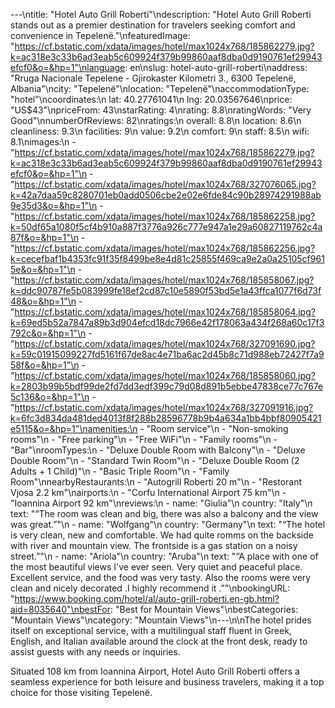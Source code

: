 ---\ntitle: "Hotel Auto Grill Roberti"\ndescription: "Hotel Auto Grill Roberti stands out as a premier destination for travelers seeking comfort and convenience in Tepelenë."\nfeaturedImage: "https://cf.bstatic.com/xdata/images/hotel/max1024x768/185862279.jpg?k=ac318e3c33b6ad3eab5c609924f379b99860aaf8dba0d9190761ef29943efcf0&o=&hp=1"\nlanguage: en\nslug: hotel-auto-grill-roberti\naddress: "Rruga Nacionale Tepelene - Gjirokaster Kilometri 3., 6300 Tepelenë, Albania"\ncity: "Tepelenë"\nlocation: "Tepelenë"\naccommodationType: "hotel"\ncoordinates:\n  lat: 40.27761041\n  lng: 20.03567646\nprice: "US$43"\npriceFrom: 43\nstarRating: 4\nrating: 8.8\nratingWords: "Very Good"\nnumberOfReviews: 82\nratings:\n  overall: 8.8\n  location: 8.6\n  cleanliness: 9.3\n  facilities: 9\n  value: 9.2\n  comfort: 9\n  staff: 8.5\n  wifi: 8.1\nimages:\n  - "https://cf.bstatic.com/xdata/images/hotel/max1024x768/185862279.jpg?k=ac318e3c33b6ad3eab5c609924f379b99860aaf8dba0d9190761ef29943efcf0&o=&hp=1"\n  - "https://cf.bstatic.com/xdata/images/hotel/max1024x768/327076065.jpg?k=42a7daa59c8280701eb0add0506cbe2e02e6fde84c90b28974291988ab9e35d3&o=&hp=1"\n  - "https://cf.bstatic.com/xdata/images/hotel/max1024x768/185862258.jpg?k=50df65a1080f5cf4b910a887f3776a926c777e947a1e29a60827119762c4a87f&o=&hp=1"\n  - "https://cf.bstatic.com/xdata/images/hotel/max1024x768/185862256.jpg?k=cecefbaf1b4353fc91f35f8499be8e4d81c25855f469ca9e2a0a25105cf9615e&o=&hp=1"\n  - "https://cf.bstatic.com/xdata/images/hotel/max1024x768/185858067.jpg?k=ddc90787fe5b083999fe18ef2cd87c10e5890f53bd5e1a43ffca1077f6d73f48&o=&hp=1"\n  - "https://cf.bstatic.com/xdata/images/hotel/max1024x768/185858064.jpg?k=69ed5b52a7847a89b3d904efcd18dc7966e42f178063a434f268a60c17f3792c&o=&hp=1"\n  - "https://cf.bstatic.com/xdata/images/hotel/max1024x768/327091690.jpg?k=59c01915099227fd5161f67de8ac4e71ba6ac2d45b8c71d988eb72427f7a958f&o=&hp=1"\n  - "https://cf.bstatic.com/xdata/images/hotel/max1024x768/185858060.jpg?k=2803b99b5bdf99de2fd7dd3edf399c79d08d891b5ebbe47838ce77c767e5c136&o=&hp=1"\n  - "https://cf.bstatic.com/xdata/images/hotel/max1024x768/327091916.jpg?k=6fc3d834da481ded4013f8f288b28596778b9b4a634a1bb4bbf80905421e5115&o=&hp=1"\namenities:\n  - "Room service"\n  - "Non-smoking rooms"\n  - "Free parking"\n  - "Free WiFi"\n  - "Family rooms"\n  - "Bar"\nroomTypes:\n  - "Deluxe Double Room with Balcony"\n  - "Deluxe Double Room"\n  - "Standard Twin Room"\n  - "Deluxe Double Room (2 Adults + 1 Child)"\n  - "Basic Triple Room"\n  - "Family Room"\nnearbyRestaurants:\n  - "Autogrill Roberti 20 m"\n  - "Restorant Vjosa 2.2 km"\nairports:\n  - "Corfu International Airport 75 km"\n  - "Ioannina Airport 92 km"\nreviews:\n  - name: "Giulia"\n    country: "Italy"\n    text: "“The room was clean and big, there was also a balcony and the view was great.”"\n  - name: "Wolfgang"\n    country: "Germany"\n    text: "“The hotel is very clean, new and comfortable. We had quite romms on the backside with river and mountain view. The frontside is a gas station on a noisy street.”"\n  - name: "Ariola"\n    country: "Aruba"\n    text: "“A place with one of the most beautiful views I've ever seen. Very quiet and peaceful place. Excellent service, and the food was very tasty. Also the rooms were very clean and nicely decorated .I highly recommend it .”"\nbookingURL: "https://www.booking.com/hotel/al/auto-grill-roberti.en-gb.html?aid=8035640"\nbestFor: "Best for Mountain Views"\nbestCategories: "Mountain Views"\ncategory: "Mountain Views"\n---\n\nThe hotel prides itself on exceptional service, with a multilingual staff fluent in Greek, English, and Italian available around the clock at the front desk, ready to assist guests with any needs or inquiries.

Situated 108 km from Ioannina Airport, Hotel Auto Grill Roberti offers a seamless experience for both leisure and business travelers, making it a top choice for those visiting Tepelenë.